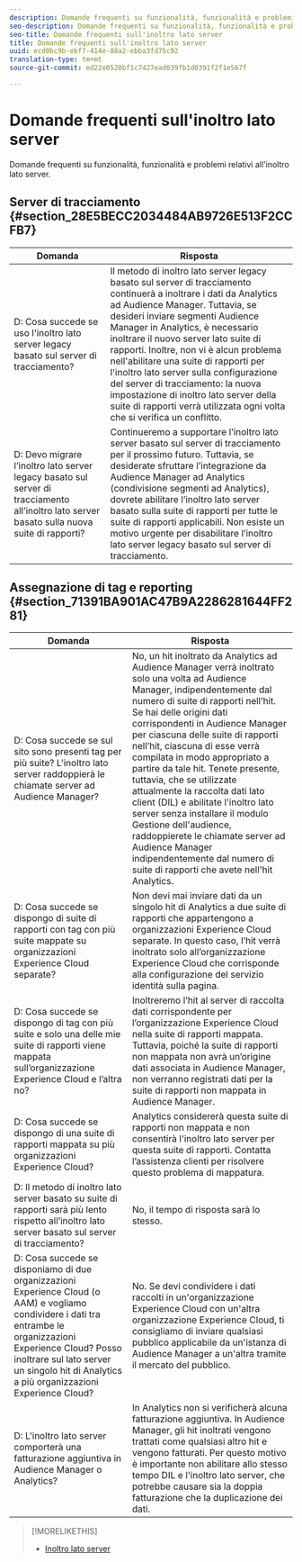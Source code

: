 ```yaml
---
description: Domande frequenti su funzionalità, funzionalità e problemi relativi all'inoltro lato server.
seo-description: Domande frequenti su funzionalità, funzionalità e problemi relativi all'inoltro lato server.
seo-title: Domande frequenti sull'inoltro lato server
title: Domande frequenti sull'inoltro lato server
uuid: ecd0bc9b-ebf7-414e-88a2-ebba3fd75c92
translation-type: tm+mt
source-git-commit: ed22e0520bf1c7427ead039fb1d0391f2f1e567f

---
```



# Domande frequenti sull'inoltro lato server

Domande frequenti su funzionalità, funzionalità e problemi relativi all'inoltro lato server.

## Server di tracciamento {#section_28E5BECC2034484AB9726E513F2CCFB7}

| Domanda | Risposta |
|--- |--- |
| D: Cosa succede se uso l'inoltro lato server legacy basato sul server di tracciamento? | Il metodo di inoltro lato server legacy basato sul server di tracciamento continuerà a inoltrare i dati da Analytics ad Audience Manager. Tuttavia, se desideri inviare segmenti Audience Manager in Analytics, è necessario inoltrare il nuovo server lato suite di rapporti. Inoltre, non vi è alcun problema nell'abilitare una suite di rapporti per l'inoltro lato server sulla configurazione del server di tracciamento: la nuova impostazione di inoltro lato server della suite di rapporti verrà utilizzata ogni volta che si verifica un conflitto. |
| D: Devo migrare l’inoltro lato server legacy basato sul server di tracciamento all’inoltro lato server basato sulla nuova suite di rapporti? | Continueremo a supportare l’inoltro lato server basato sul server di tracciamento per il prossimo futuro. Tuttavia, se desiderate sfruttare l’integrazione da Audience Manager ad Analytics (condivisione segmenti ad Analytics), dovrete abilitare l’inoltro lato server basato sulla suite di rapporti per tutte le suite di rapporti applicabili. Non esiste un motivo urgente per disabilitare l’inoltro lato server legacy basato sul server di tracciamento. |

## Assegnazione di tag e reporting {#section_71391BA901AC47B9A2286281644FF281}

| Domanda | Risposta |
|--- |--- |
| D: Cosa succede se sul sito sono presenti tag per più suite? L'inoltro lato server raddoppierà le chiamate server ad Audience Manager? | No, un hit inoltrato da Analytics ad Audience Manager verrà inoltrato solo una volta ad Audience Manager, indipendentemente dal numero di suite di rapporti nell’hit. Se hai delle origini dati corrispondenti in Audience Manager per ciascuna delle suite di rapporti nell’hit, ciascuna di esse verrà compilata in modo appropriato a partire da tale hit.  Tenete presente, tuttavia, che se utilizzate attualmente la raccolta dati lato client (DIL) e abilitate l'inoltro lato server senza installare il modulo Gestione dell'audience, raddoppierete le chiamate server ad Audience Manager indipendentemente dal numero di suite di rapporti che avete nell'hit Analytics. |
| D: Cosa succede se dispongo di suite di rapporti con tag con più suite mappate su organizzazioni Experience Cloud separate? | Non devi mai inviare dati da un singolo hit di Analytics a due suite di rapporti che appartengono a organizzazioni Experience Cloud separate. In questo caso, l’hit verrà inoltrato solo all’organizzazione Experience Cloud che corrisponde alla configurazione del servizio identità sulla pagina. |
| D: Cosa succede se dispongo di tag con più suite e solo una delle mie suite di rapporti viene mappata sull’organizzazione Experience Cloud e l’altra no? | Inoltreremo l’hit al server di raccolta dati corrispondente per l’organizzazione Experience Cloud nella suite di rapporti mappata. Tuttavia, poiché la suite di rapporti non mappata non avrà un’origine dati associata in Audience Manager, non verranno registrati dati per la suite di rapporti non mappata in Audience Manager. |
| D: Cosa succede se dispongo di una suite di rapporti mappata su più organizzazioni Experience Cloud? | Analytics considererà questa suite di rapporti non mappata e non consentirà l'inoltro lato server per questa suite di rapporti. Contatta l’assistenza clienti per risolvere questo problema di mappatura. |
| D: Il metodo di inoltro lato server basato su suite di rapporti sarà più lento rispetto all’inoltro lato server basato sul server di tracciamento? | No, il tempo di risposta sarà lo stesso. |
| D: Cosa succede se disponiamo di due organizzazioni Experience Cloud (o AAM) e vogliamo condividere i dati tra entrambe le organizzazioni Experience Cloud? Posso inoltrare sul lato server un singolo hit di Analytics a più organizzazioni Experience Cloud? | No. Se devi condividere i dati raccolti in un'organizzazione Experience Cloud con un'altra organizzazione Experience Cloud, ti consigliamo di inviare qualsiasi pubblico applicabile da un'istanza di Audience Manager a un'altra tramite il mercato del pubblico. |
| D: L'inoltro lato server comporterà una fatturazione aggiuntiva in Audience Manager o Analytics? | In Analytics non si verificherà alcuna fatturazione aggiuntiva. In Audience Manager, gli hit inoltrati vengono trattati come qualsiasi altro hit e vengono fatturati.  Per questo motivo è importante non abilitare allo stesso tempo DIL e l'inoltro lato server, che potrebbe causare sia la doppia fatturazione che la duplicazione dei dati. |

>[!MORELIKETHIS]
>
>* [Inoltro lato server](/help/admin/admin/c-server-side-forwarding/ssf.md)

